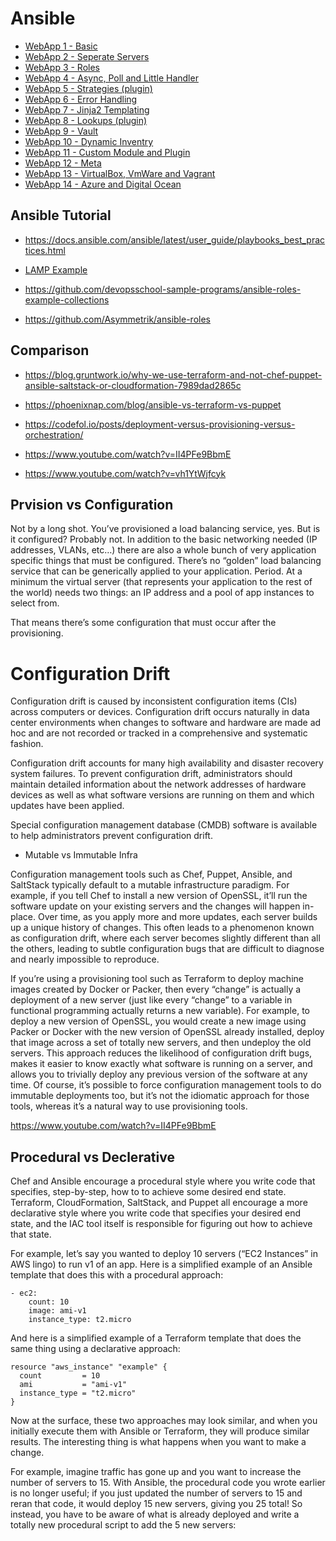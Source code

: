 # Ansible

- [WebApp 1 - Basic](WebApplicaitonV1)
- [WebApp 2 - Seperate Servers](WebApplicaitonV2)
- [WebApp 3 - Roles](WebApplicaitonV3)
- [WebApp 4 - Async, Poll and Little Handler](WebApplicaitonV4)
- [WebApp 5 - Strategies (plugin)](WebApplicaitonV5)
- [WebApp 6 - Error Handling](WebApplicaitonV6)
- [WebApp 7 - Jinja2 Templating](WebApplicaitonV7)
- [WebApp 8 - Lookups (plugin)](WebApplicaitonV8)
- [WebApp 9 - Vault](WebApplicaitonV9)
- [WebApp 10 - Dynamic Inventry](WebApplicaitonV10)
- [WebApp 11 - Custom Module and Plugin](WebApplicaitonV11)
- [WebApp 12 - Meta](WebApplicaitonV13)
- [WebApp 13 - VirtualBox, VmWare and Vagrant](WebApplicaitonV14)
- [WebApp 14 - Azure and Digital Ocean](WebApplicaitonV15)


## Ansible Tutorial

- https://docs.ansible.com/ansible/latest/user_guide/playbooks_best_practices.html

- [LAMP Example](/LAMP/readme.md)

- https://github.com/devopsschool-sample-programs/ansible-roles-example-collections

- https://github.com/Asymmetrik/ansible-roles


## Comparison

- https://blog.gruntwork.io/why-we-use-terraform-and-not-chef-puppet-ansible-saltstack-or-cloudformation-7989dad2865c

- https://phoenixnap.com/blog/ansible-vs-terraform-vs-puppet

- https://codefol.io/posts/deployment-versus-provisioning-versus-orchestration/

- https://www.youtube.com/watch?v=II4PFe9BbmE

- https://www.youtube.com/watch?v=vh1YtWjfcyk

## Prvision vs Configuration

Not by a long shot. You’ve provisioned a load balancing service, yes. But is it configured? Probably not. In addition to the basic networking needed (IP addresses, VLANs, etc…) there are also a whole bunch of very application specific things that must be configured. There’s no “golden” load balancing service that can be generically applied to your application. Period. At a minimum the virtual server (that represents your application to the rest of the world) needs two things: an IP address and a pool of app instances to select from.

That means there’s some configuration that must occur after the provisioning. 

# Configuration Drift

Configuration drift is caused by inconsistent configuration items (CIs) across computers or devices. Configuration drift occurs naturally in data center environments when changes to software and hardware are made ad hoc and are not recorded or tracked in a comprehensive and systematic fashion.

Configuration drift accounts for many high availability and disaster recovery system failures. To prevent configuration drift, administrators should maintain detailed information about the network addresses of hardware devices as well as what software versions are running on them and which updates have been applied.

Special configuration management database (CMDB) software is available to help administrators prevent configuration drift.

- Mutable vs Immutable Infra
  
Configuration management tools such as Chef, Puppet, Ansible, and SaltStack typically default to a mutable infrastructure paradigm. For example, if you tell Chef to install a new version of OpenSSL, it’ll run the software update on your existing servers and the changes will happen in-place. Over time, as you apply more and more updates, each server builds up a unique history of changes. This often leads to a phenomenon known as configuration drift, where each server becomes slightly different than all the others, leading to subtle configuration bugs that are difficult to diagnose and nearly impossible to reproduce.

If you’re using a provisioning tool such as Terraform to deploy machine images created by Docker or Packer, then every “change” is actually a deployment of a new server (just like every “change” to a variable in functional programming actually returns a new variable). For example, to deploy a new version of OpenSSL, you would create a new image using Packer or Docker with the new version of OpenSSL already installed, deploy that image across a set of totally new servers, and then undeploy the old servers. This approach reduces the likelihood of configuration drift bugs, makes it easier to know exactly what software is running on a server, and allows you to trivially deploy any previous version of the software at any time. Of course, it’s possible to force configuration management tools to do immutable deployments too, but it’s not the idiomatic approach for those tools, whereas it’s a natural way to use provisioning tools.

https://www.youtube.com/watch?v=II4PFe9BbmE

## Procedural vs Declerative

Chef and Ansible encourage a procedural style where you write code that specifies, step-by-step, how to to achieve some desired end state. Terraform, CloudFormation, SaltStack, and Puppet all encourage a more declarative style where you write code that specifies your desired end state, and the IAC tool itself is responsible for figuring out how to achieve that state.

For example, let’s say you wanted to deploy 10 servers (“EC2 Instances” in AWS lingo) to run v1 of an app. Here is a simplified example of an Ansible template that does this with a procedural approach:


```
- ec2:
    count: 10
    image: ami-v1    
    instance_type: t2.micro
```

And here is a simplified example of a Terraform template that does the same thing using a declarative approach:

```
resource "aws_instance" "example" {
  count         = 10
  ami           = "ami-v1"
  instance_type = "t2.micro"
}
```

Now at the surface, these two approaches may look similar, and when you initially execute them with Ansible or Terraform, they will produce similar results. The interesting thing is what happens when you want to make a change.

For example, imagine traffic has gone up and you want to increase the number of servers to 15. With Ansible, the procedural code you wrote earlier is no longer useful; if you just updated the number of servers to 15 and reran that code, it would deploy 15 new servers, giving you 25 total! So instead, you have to be aware of what is already deployed and write a totally new procedural script to add the 5 new servers:
